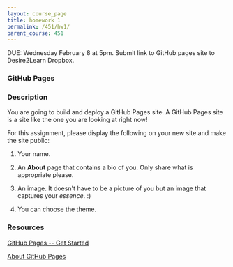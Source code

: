 ```yaml
---
layout: course_page
title: homework 1
permalink: /451/hw1/
parent_course: 451
---
```


DUE: Wednesday February 8 at 5pm. Submit link to GitHub pages site to Desire2Learn Dropbox. 

### GitHub Pages

### Description

You are going to build and deploy a GitHub Pages site. A GitHub Pages site is a site like the one you are looking at right now! 

For this assignment, please display the following on your new site and make the site public:

1. Your name.

2. An **About** page that contains a bio of you. Only share what is appropriate please.

3. An image. It doesn't have to be a picture of you but an image that captures your *essence*. :)

4. You can choose the theme.

### Resources
[GitHub Pages -- Get Started](https://pages.github.com/)

[About GitHub Pages](https://help.github.com/categories/github-pages-basics/)


